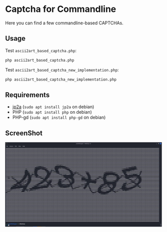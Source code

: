 # Captcha for Commandline

Here you can find a few commandline-based CAPTCHAs.

## Usage

Test `ascii2art_based_captcha.php`:
```bash
php ascii2art_based_captcha.php
```

Test `ascii2art_based_captcha_new_implementation.php`:
```bash
php ascii2art_based_captcha_new_implementation.php
```

## Requirements

* [jp2a](https://github.com/cslarsen/jp2a) (`sudo apt install jp2a` on debian)
* PHP (`sudo apt install php` on debian)
* PHP-gd (`sudo apt install php-gd` on debian)

## ScreenShot

![ascii2art_based_captcha,php result](ascii2art_based_captcha_result.jpg)
